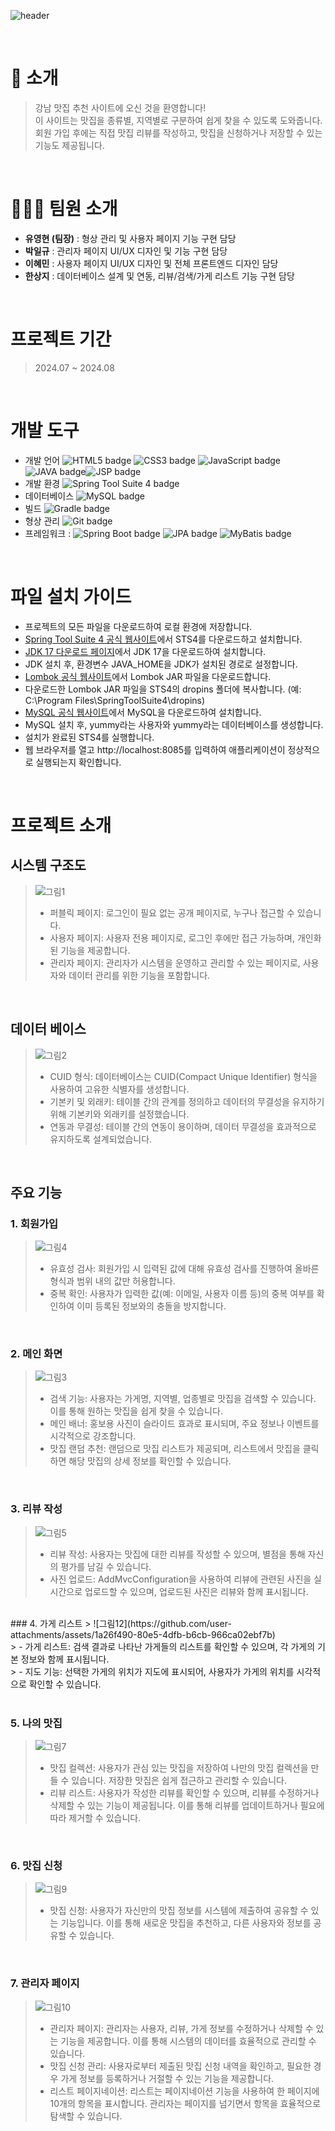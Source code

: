 ![header](https://capsule-render.vercel.app/api?type=Rounded&color=0:FA8072,100:FA8072&height=160&text=강남%20맛집%20추천&fontColor=FFFFFF&fontSize=40&width=700&fontAlignY=50)


<br />

# 👋 소개

> 강남 맛집 추천 사이트에 오신 것을 환영합니다! <br />
> 이 사이트는 맛집을 종류별, 지역별로 구분하여 쉽게 찾을 수 있도록 도와줍니다. <br />
> 회원 가입 후에는 직접 맛집 리뷰를 작성하고, 맛집을 신청하거나 저장할 수 있는 기능도 제공됩니다. <br />

<br />

# 🧑‍🤝‍🧑 팀원 소개

- **유영현 (팀장)** : 형상 관리 및 사용자 페이지 기능 구현 담당
- **박일규** : 관리자 페이지 UI/UX 디자인 및 기능 구현 담당
- **이혜민** : 사용자 페이지 UI/UX 디자인 및 전체 프론트엔드 디자인 담당
- **한상지** : 데이터베이스 설계 및 연동, 리뷰/검색/가게 리스트 기능 구현 담당
  
<br />

# 프로젝트 기간
> 2024.07 ~ 2024.08

<br />

# 개발 도구
- 개발 언어 <img src="https://img.shields.io/badge/HTML5-F16529?style=for-the-badge&logo=html5&logoColor=white" alt="HTML5 badge"> <img src="https://img.shields.io/badge/CSS3-1572B6?style=for-the-badge&logo=css3&logoColor=white" alt="CSS3 badge"> <img src="https://img.shields.io/badge/JavaScript-F7DF1E?style=for-the-badge&logo=javascript&logoColor=000000" alt="JavaScript badge"> <img src="https://img.shields.io/badge/JAVA-F7E03C?style=for-the-badge&logo=java&logoColor=000000" alt="JAVA badge"><img src="https://img.shields.io/badge/JSP-red?style=for-the-badge&logo=jsp&logoColor=gray" alt="JSP badge"> <br />
- 개발 환경 <img src="https://img.shields.io/badge/STS4-6DB33F?style=for-the-badge&logo=spring-boot&logoColor=white" alt="Spring Tool Suite 4 badge"> <br />
- 데이터베이스 <img src="https://img.shields.io/badge/MySQL-4479A1?style=for-the-badge&logo=mysql&logoColor=white&color=4479A1" alt="MySQL badge"> <br />
- 빌드 <img src="https://img.shields.io/badge/Gradle-02303A?style=for-the-badge&logo=gradle&logoColor=white&color=02303A" alt="Gradle badge"> <br />
- 형상 관리 <img src="https://img.shields.io/badge/Git-F05032?style=for-the-badge&logo=git&logoColor=white&color=F05032" alt="Git badge"> <br />
- 프레임워크 : <img src="https://img.shields.io/badge/Spring_Boot-6DB33F?style=for-the-badge&logo=spring-boot&logoColor=white" alt="Spring Boot badge"> <img src="https://img.shields.io/badge/JPA-0074CC?style=for-the-badge&logo=java&logoColor=white" alt="JPA badge"> <img src="https://img.shields.io/badge/MyBatis-00205B?style=for-the-badge&logo=mybatis&logoColor=white" alt="MyBatis badge"> <br />
 <br />


# 파일 설치 가이드
- 프로젝트의 모든 파일을 다운로드하여 로컬 환경에 저장합니다. <br />
- [Spring Tool Suite 4 공식 웹사이트](https://spring.io/tools)에서 STS4를 다운로드하고 설치합니다. <br />
- [JDK 17 다운로드 페이지](https://www.oracle.com/java/technologies/javase-jdk17-downloads.html)에서 JDK 17을 다운로드하여 설치합니다. <br />
- JDK 설치 후, 환경변수 JAVA_HOME을 JDK가 설치된 경로로 설정합니다. <br />
- [Lombok 공식 웹사이트](https://projectlombok.org/)에서 Lombok JAR 파일을 다운로드합니다. <br />
- 다운로드한 Lombok JAR 파일을 STS4의 dropins 폴더에 복사합니다. (예: C:\Program Files\SpringToolSuite4\dropins) <br />
- [MySQL 공식 웹사이트](https://dev.mysql.com)에서 MySQL을 다운로드하여 설치합니다. <br />
- MySQL 설치 후, yummy라는 사용자와 yummy라는 데이터베이스를 생성합니다. <br />
- 설치가 완료된 STS4를 실행합니다. <br />
- 웹 브라우저를 열고 http://localhost:8085를 입력하여 애플리케이션이 정상적으로 실행되는지 확인합니다. <br />
<br />

# 프로젝트 소개

## 시스템 구조도
> ![그림1](https://github.com/user-attachments/assets/3820996c-70b3-4ed2-9f1f-7a64c10787cf) <br />
> - 퍼블릭 페이지: 로그인이 필요 없는 공개 페이지로, 누구나 접근할 수 있습니다. <br />
> - 사용자 페이지: 사용자 전용 페이지로, 로그인 후에만 접근 가능하며, 개인화된 기능을 제공합니다. <br />
> - 관리자 페이지: 관리자가 시스템을 운영하고 관리할 수 있는 페이지로, 사용자와 데이터 관리를 위한 기능을 포함합니다. <br />


<br />

## 데이터 베이스
> ![그림2](https://github.com/user-attachments/assets/5aca5ecb-a7b9-4cfa-966a-70319036adc3) <br />
> - CUID 형식: 데이터베이스는 CUID(Compact Unique Identifier) 형식을 사용하여 고유한 식별자를 생성합니다. <br />
> - 기본키 및 외래키: 테이블 간의 관계를 정의하고 데이터의 무결성을 유지하기 위해 기본키와 외래키를 설정했습니다. <br />
> - 연동과 무결성: 테이블 간의 연동이 용이하며, 데이터 무결성을 효과적으로 유지하도록 설계되었습니다. <br />

<br />

## 주요 기능 
### 1. 회원가입
> ![그림4](https://github.com/user-attachments/assets/1fc15fe7-dc66-46c2-96f5-202a07483af7) <br />
> - 유효성 검사: 회원가입 시 입력된 값에 대해 유효성 검사를 진행하여 올바른 형식과 범위 내의 값만 허용합니다. <br />
> - 중복 확인: 사용자가 입력한 값(예: 이메일, 사용자 이름 등)의 중복 여부를 확인하여 이미 등록된 정보와의 충돌을 방지합니다. <br />

<br />

### 2. 메인 화면
>  ![그림3](https://github.com/user-attachments/assets/3e9e2237-e2d1-44e6-9409-66293fd773f4) <br />
> - 검색 기능: 사용자는 가게명, 지역별, 업종별로 맛집을 검색할 수 있습니다. 이를 통해 원하는 맛집을 쉽게 찾을 수 있습니다. <br />
> - 메인 배너: 홍보용 사진이 슬라이드 효과로 표시되며, 주요 정보나 이벤트를 시각적으로 강조합니다.  <br />
> - 맛집 랜덤 추천: 랜덤으로 맛집 리스트가 제공되며, 리스트에서 맛집을 클릭하면 해당 맛집의 상세 정보를 확인할 수 있습니다. <br />
<br />


### 3. 리뷰 작성
> ![그림5](https://github.com/user-attachments/assets/6eb70294-9515-4500-80d0-ea06a1d854ff) <br />
> - 리뷰 작성: 사용자는 맛집에 대한 리뷰를 작성할 수 있으며, 별점을 통해 자신의 평가를 남길 수 있습니다. <br />
> - 사진 업로드: AddMvcConfiguration을 사용하여 리뷰에 관련된 사진을 실시간으로 업로드할 수 있으며, 업로드된 사진은 리뷰와 함께 표시됩니다. <br />
<br />
### 4. 가게 리스트 
> ![그림12](https://github.com/user-attachments/assets/1a26f490-80e5-4dfb-b6cb-966ca02ebf7b) <br />
> - 가게 리스트: 검색 결과로 나타난 가게들의 리스트를 확인할 수 있으며, 각 가게의 기본 정보와 함께 표시됩니다. <br />
> - 지도 기능: 선택한 가게의 위치가 지도에 표시되어, 사용자가 가게의 위치를 시각적으로 확인할 수 있습니다. <br />
<br />

### 5. 나의 맛집
> ![그림7](https://github.com/user-attachments/assets/9369f6c8-9931-4f1b-a94d-72a174bab3d8)  <br />
> - 맛집 컬렉션: 사용자가 관심 있는 맛집을 저장하여 나만의 맛집 컬렉션을 만들 수 있습니다. 저장한 맛집은 쉽게 접근하고 관리할 수 있습니다.  <br />
> - 리뷰 리스트: 사용자가 작성한 리뷰를 확인할 수 있으며, 리뷰를 수정하거나 삭제할 수 있는 기능이 제공됩니다. 이를 통해 리뷰를 업데이트하거나 필요에 따라 제거할 수 있습니다.  <br />
 <br />

### 6. 맛집 신청
> ![그림9](https://github.com/user-attachments/assets/b8a7e3e6-d440-4c13-873c-cadfe39268c8)  <br />
> - 맛집 신청: 사용자가 자신만의 맛집 정보를 시스템에 제출하여 공유할 수 있는 기능입니다. 이를 통해 새로운 맛집을 추천하고, 다른 사용자와 정보를 공유할 수 있습니다. <br />
<br />

### 7. 관리자 페이지
>![그림10](https://github.com/user-attachments/assets/5bbf6ed1-84e7-4870-afa1-914e46512e6e) <br />
> - 관리자 페이지: 관리자는 사용자, 리뷰, 가게 정보를 수정하거나 삭제할 수 있는 기능을 제공합니다. 이를 통해 시스템의 데이터를 효율적으로 관리할 수 있습니다. <br />
> - 맛집 신청 관리: 사용자로부터 제출된 맛집 신청 내역을 확인하고, 필요한 경우 가게 정보를 등록하거나 거절할 수 있는 기능을 제공합니다. <br />
> - 리스트 페이지네이션: 리스트는 페이지네이션 기능을 사용하여 한 페이지에 10개의 항목을 표시합니다. 관리자는 페이지를 넘기면서 항목을 효율적으로 탐색할 수 있습니다. <br />
<br />

